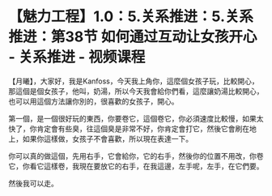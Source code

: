 # 【魅力工程】1.0：5.关系推进：5.关系推进：第38节 如何通过互动让女孩开心 - 关系推进 - 视频课程

【月曦】，大家好，我是Kanfoss，今天我上角你，這麼個女孩子玩，比較開心，那這個是個女孩子，他叫，奶湯，所以今天我會給你們看，這麼讓奶湯比較開心，也可以用這個方法讓你別的，很喜歡的女孩子，開心。

第一個，是一個很好玩的東西，你要卷它，這個卷它，你必須速度比較慢，如果太快了，你肯定會有些臭，往這個臭是非常不好，你肯定會打它，然後它會刷在地上，如果你這樣做，女孩子不會喜歡，所以現在表達一下。

你可以真的做這個，先用右手，它會給你，它的右手，然後你的位置不用改，你卷它，你看它這樣卷，我現在要放它的右手，在我這邊，左手呢，左手，在它們要。

然後我可以走。